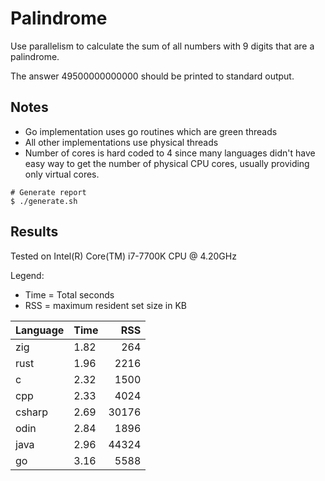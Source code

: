 # Palindrome
Use parallelism to calculate the sum of all numbers with 9 digits that are a 
palindrome.

The answer 49500000000000 should be printed to standard output.

## Notes
* Go implementation uses go routines which are green threads
* All other implementations use physical threads
* Number of cores is hard coded to 4 since many languages didn't have easy way
  to get the number of physical CPU cores, usually providing only virtual cores.

```
# Generate report
$ ./generate.sh
```

## Results
Tested on Intel(R) Core(TM) i7-7700K CPU @ 4.20GHz

Legend:
* Time = Total seconds
* RSS = maximum resident set size in KB

| Language | Time | RSS   |
| -------- | ---- | ----: |
| zig      | 1.82 |   264 |
| rust     | 1.96 |  2216 |
| c        | 2.32 |  1500 |
| cpp      | 2.33 |  4024 |
| csharp   | 2.69 | 30176 |
| odin     | 2.84 |  1896 |
| java     | 2.96 | 44324 |
| go       | 3.16 |  5588 |

